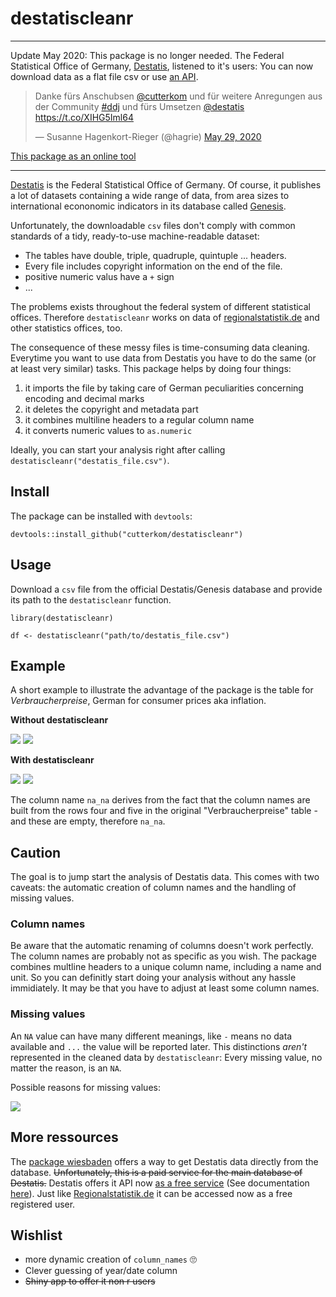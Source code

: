 # destatiscleanr

---

Update May 2020: This package is no longer needed. The Federal Statistical Office of Germany, [Destatis](http://destatis.de), listened to it's users: You can now download data as a flat file csv or use [an API](https://www-genesis.destatis.de/genesis/online?Menu=Webservice#abreadcrumb). 

<blockquote class="twitter-tweet"><p lang="de" dir="ltr">Danke fürs Anschubsen <a href="https://twitter.com/cutterkom?ref_src=twsrc%5Etfw">@cutterkom</a> und für weitere Anregungen aus der Community <a href="https://twitter.com/hashtag/ddj?src=hash&amp;ref_src=twsrc%5Etfw">#ddj</a> und fürs Umsetzen <a href="https://twitter.com/destatis?ref_src=twsrc%5Etfw">@destatis</a> <a href="https://t.co/XIHG5Iml64">https://t.co/XIHG5Iml64</a></p>&mdash; Susanne Hagenkort-Rieger (@hagrie) <a href="https://twitter.com/hagrie/status/1266318843259092994?ref_src=twsrc%5Etfw">May 29, 2020</a></blockquote> 


[This package as an online tool](http://apps.katharinabrunner.de/destatiscleaner)

---

[Destatis](http://destatis.de) is the Federal Statistical Office of Germany. Of course, it publishes a lot of datasets containing a wide range of data, from area sizes to international econonomic indicators in its database called [Genesis](https://www-genesis.destatis.de/genesis/online).

Unfortunately, the downloadable `csv` files don't comply with common standards of a tidy, ready-to-use machine-readable dataset:

* The tables have double, triple, quadruple, quintuple ... headers.
* Every file includes copyright information on the end of the file.
* positive numeric valus have a `+` sign
* ...

The problems exists throughout the federal system of different statistical offices. Therefore `destatiscleanr` works on data of [regionalstatistik.de](http://regionalstatistik.de) and other statistics offices, too.

The consequence of these messy files is time-consuming data cleaning. Everytime you want to use data from Destatis you have to do the same (or at least very similar) tasks. This package helps by doing four things:

1. it imports the file by taking care of German peculiarities concerning encoding and decimal marks
2. it deletes the copyright and metadata part
3. it combines multiline headers to a regular column name
4. it converts numeric values to `as.numeric`

Ideally, you can start your analysis right after calling `destatiscleanr("destatis_file.csv")`.

## Install

The package can be installed with `devtools`:

`devtools::install_github("cutterkom/destatiscleanr")`

## Usage

Download a `csv` file from the official Destatis/Genesis database and provide its path to the `destatiscleanr` function.

`library(destatiscleanr)`

`df <- destatiscleanr("path/to/destatis_file.csv")`

## Example

A short example to illustrate the advantage of the package is the table for *Verbraucherpreise*, German for consumer prices aka inflation.

**Without destatiscleanr**

![](img/before.png)
![](img/before_str.png)

**With destatiscleanr**

![](img/after.png)
![](img/after_str.png)

The column name `na_na` derives from the fact that the column names are built from the rows four and five in the original "Verbraucherpreise" table - and these are empty, therefore `na_na`.

## Caution

The goal is to jump start the analysis of Destatis data. This comes with two caveats: the automatic creation of column names and the handling of missing values.

### Column names

Be aware that the automatic renaming of columns doesn't work perfectly. The column names are probably not as specific as you wish. The package combines multline headers to a unique column name, including a name and unit. So you can definitly start doing your analysis without any hassle immidiately. It may be that you have to adjust at least some column names.

### Missing values

An `NA` value can have many different meanings, like `-` means no data available and `...` the value will be reported later. This distinctions *aren't* represented in the cleaned data by `destatiscleanr`: Every missing value, no matter the reason, is an `NA`.

Possible reasons for missing values:

![](img/missing_values.png)


## More ressources

The [package wiesbaden](https://github.com/sumtxt/wiesbaden) offers a way to get Destatis data directly from the database. ~~Unfortunately, this is a paid service for the main database of Destatis.~~ Destatis offers it API now [as a free service](https://www.destatis.de/DE/PresseService/Presse/Pressemitteilungen/2019/01/PD19_006_p001.html) (See documentation [here](https://www-genesis.destatis.de/genesis/misc/GENESIS-Webservices_Einfuehrung.pdf)). Just like [Regionalstatistik.de](http://regionalstatistik.de) it can be accessed now as a free registered user.

## Wishlist

- more dynamic creation of `column_names` :roll_eyes:
- Clever guessing of year/date column
- ~~Shiny app to offer it non r users~~
